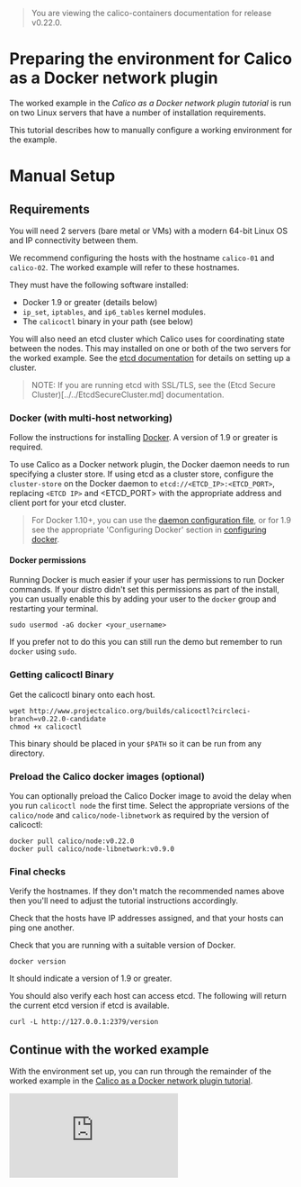 > You are viewing the calico-containers documentation for release v0.22.0.

# Preparing the environment for Calico as a Docker network plugin

The worked example in the _Calico as a Docker network plugin tutorial_ is run
on two Linux servers that have a number of installation requirements.

This tutorial describes how to manually configure a working environment for
the example.

# Manual Setup

## Requirements

You will need 2 servers (bare metal or VMs) with a  modern 64-bit Linux OS
and IP connectivity between them.

We recommend configuring the hosts with the hostname `calico-01` and
`calico-02`.  The worked example will refer to these hostnames.

They must have the following software installed:
- Docker 1.9 or greater (details below)
- `ip_set`, `iptables`, and `ip6_tables` kernel modules.
-  The `calicoctl` binary in your path (see below)

You will also need an etcd cluster which Calico uses for coordinating state
between the nodes.  This may installed on one or both of the two servers for
the worked example.  See the [etcd documentation][etcd] for details on setting
up a cluster.

> NOTE: If you are running etcd with SSL/TLS, see the (Etcd Secure Cluster)[../../EtcdSecureCluster.md]
> documentation.

### Docker (with multi-host networking)

Follow the instructions for installing [Docker][docker].  A version of 1.9 or
greater is required.

To use Calico as a Docker network plugin, the Docker daemon
needs to run specifying a cluster store.  If using etcd as a cluster store,
configure the `cluster-store` on the Docker daemon to `etcd://<ETCD_IP>:<ETCD_PORT>`,
replacing `<ETCD IP>` and <ETCD_PORT> with the appropriate address and client
port for your etcd cluster.

> For Docker 1.10+, you can use the [daemon configuration file][daemon-config-file],
> or for 1.9 see the appropriate 'Configuring Docker' section in [configuring docker][configuring-docker-1.9].

#### Docker permissions

Running Docker is much easier if your user has permissions to run Docker
commands. If your distro didn't set this permissions as part of the install,
you can usually enable this by adding your user to the `docker` group and
restarting your terminal.

    sudo usermod -aG docker <your_username>

If you prefer not to do this you can still run the demo but remember to run
`docker` using `sudo`.

### Getting calicoctl Binary

Get the calicoctl binary onto each host.

	wget http://www.projectcalico.org/builds/calicoctl?circleci-branch=v0.22.0-candidate
	chmod +x calicoctl

This binary should be placed in your `$PATH` so it can be run from any
directory.

### Preload the Calico docker images (optional)

You can optionally preload the Calico Docker image to avoid the delay when you
run `calicoctl node` the first time.  Select the appropriate versions of the
`calico/node` and `calico/node-libnetwork` as required by the version of
calicoctl:

    docker pull calico/node:v0.22.0
    docker pull calico/node-libnetwork:v0.9.0

### Final checks

Verify the hostnames.  If they don't match the recommended names above then
you'll need to adjust the tutorial instructions accordingly.

Check that the hosts have IP addresses assigned, and that your hosts can ping
one another.

Check that you are running with a suitable version of Docker.

    docker version

It should indicate a version of 1.9 or greater.

You should also verify each host can access etcd.  The following will return
the current etcd version if etcd is available.

    curl -L http://127.0.0.1:2379/version

## Continue with the worked example

With the environment set up, you can run through the remainder of the worked
example in the [Calico as a Docker network plugin tutorial](README.md).

[etcd]: https://coreos.com/etcd/docs/latest/
[calico-releases]: https://github.com/projectcalico/calico-containers/releases/
[docker]: https://docs.docker.com/installation/
[daemon-config-file]: https://docs.docker.com/engine/reference/commandline/dockerd/#/daemon-configuration-file
[configuring-docker-1.9]: https://docs.docker.com/v1.9/engine/articles/configuring/

[![Analytics](https://calico-ga-beacon.appspot.com/UA-52125893-3/calico-containers/docs/calico-with-docker/docker-network-plugin/ManualSetup.md?pixel)](https://github.com/igrigorik/ga-beacon)

